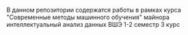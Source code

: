В данном репозитории содержатся работы в рамках курса "Современные методы машинного обучения" майнора интеллектуальный анализ данных ВШЭ 1-2 семестр 3 курс
